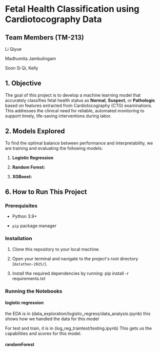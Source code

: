 # Fetal Health Classification using Cardiotocography Data

## Team Members (TM-213)

Li Qiyue

Madhumita Jambulingam

Soon Si Qi, Kelly

## 1. Objective

The goal of this project is to develop a machine learning model that accurately classifies fetal health status as **Normal**, **Suspect**, or **Pathologic** based on features extracted from Cardiotocography (CTG) examinations. This addresses the clinical need for reliable, automated monitoring to support timely, life-saving interventions during labor.


## 2. Models Explored

To find the optimal balance between performance and interpretability, we are training and evaluating the following models:

1. **Logistic Regression**

2. **Random Forest:**
 
3. **XGBoost:** 

## 6. How to Run This Project

### Prerequisites

* Python 3.9+

* `pip` package manager

### Installation

1. Clone this repository to your local machine.

2. Open your terminal and navigate to the project's root directory (`datathon-2025/`).

3. Install the required dependencies by running:
pip install -r requirements.txt

### Running the Notebooks

#### logistic regression
the EDA is in (data_exploration/logistic_regress/data_analysis.ipynb)
this shows how we handled the data for this model 

For test and train, it is in (log_reg_traintest/testing.ipynb)
This gets us the capabilities and scores for this model.

#### randomForest









